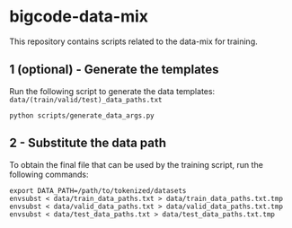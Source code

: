 # bigcode-data-mix

This repository contains scripts related to the data-mix for training.

## 1 (optional) - Generate the templates
Run the following script to generate the data templates: `data/(train/valid/test)_data_paths.txt`
```
python scripts/generate_data_args.py
```


## 2 - Substitute the data path

To obtain the final file that can be used by the training script, run the following commands:
```
export DATA_PATH=/path/to/tokenized/datasets
envsubst < data/train_data_paths.txt > data/train_data_paths.txt.tmp
envsubst < data/valid_data_paths.txt > data/valid_data_paths.txt.tmp
envsubst < data/test_data_paths.txt > data/test_data_paths.txt.tmp
```

